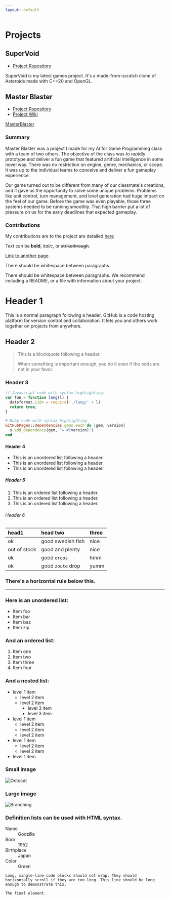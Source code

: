 ```yaml
---
layout: default
---
```


# Projects

## SuperVoid
*   [Project Repository](https://github.com/MrLever/SuperVoid)

SuperVoid is my latest games project. It's a made-from-scratch clone of Asteroids made with C++20 and OpenGL.

## Master Blaster 
*   [Project Repository](https://github.com/Team-11-Games/MasterBlaster)
*   [Project Wiki](https://github.com/Team-11-Games/MasterBlaster/wiki)

[MasterBlaster](./assets/MasterBlasterLogo.png)

### Summary
Master Blaster was a project I made for my AI for Game Programming class with a team of two others. The objective of the class was to rapidly prototype and deliver a fun game that featured artificial intelligence in some novel way. There was no restriction on engine, genre, mechanics, or scope. It was up to the individual teams to conceive and deliver a fun gameplay experience. 

Our game turned out to be different from many of our classmate's creations, and it gave us the opportunity to solve some unique problems. Problems like unit control, turn management, and level generation had huge impact on the feel of our game. Before the game was even playable, those three systems needed to be running smoothly. That high barrier put a lot of pressure on us for the early deadlines that expected gameplay.

### Contributions
My contributions are to the project are detailed [here](./assets/NicolasLaCognataMasterBlasterContributions.pdf)


Text can be **bold**, _italic_, or ~~strikethrough~~.

[Link to another page](./another-page.html).

There should be whitespace between paragraphs.

There should be whitespace between paragraphs. We recommend including a README, or a file with information about your project.

# Header 1

This is a normal paragraph following a header. GitHub is a code hosting platform for version control and collaboration. It lets you and others work together on projects from anywhere.

## Header 2

> This is a blockquote following a header.
>
> When something is important enough, you do it even if the odds are not in your favor.

### Header 3

```js
// Javascript code with syntax highlighting.
var fun = function lang(l) {
  dateformat.i18n = require('./lang/' + l)
  return true;
}
```

```ruby
# Ruby code with syntax highlighting
GitHubPages::Dependencies.gems.each do |gem, version|
  s.add_dependency(gem, "= #{version}")
end
```

#### Header 4

*   This is an unordered list following a header.
*   This is an unordered list following a header.
*   This is an unordered list following a header.

##### Header 5

1.  This is an ordered list following a header.
2.  This is an ordered list following a header.
3.  This is an ordered list following a header.

###### Header 6

| head1        | head two          | three |
|:-------------|:------------------|:------|
| ok           | good swedish fish | nice  |
| out of stock | good and plenty   | nice  |
| ok           | good `oreos`      | hmm   |
| ok           | good `zoute` drop | yumm  |

### There's a horizontal rule below this.

* * *

### Here is an unordered list:

*   Item foo
*   Item bar
*   Item baz
*   Item zip

### And an ordered list:

1.  Item one
1.  Item two
1.  Item three
1.  Item four

### And a nested list:

- level 1 item
  - level 2 item
  - level 2 item
    - level 3 item
    - level 3 item
- level 1 item
  - level 2 item
  - level 2 item
  - level 2 item
- level 1 item
  - level 2 item
  - level 2 item
- level 1 item

### Small image

![Octocat](https://github.githubassets.com/images/icons/emoji/octocat.png)

### Large image

![Branching](https://guides.github.com/activities/hello-world/branching.png)


### Definition lists can be used with HTML syntax.

<dl>
<dt>Name</dt>
<dd>Godzilla</dd>
<dt>Born</dt>
<dd>1952</dd>
<dt>Birthplace</dt>
<dd>Japan</dd>
<dt>Color</dt>
<dd>Green</dd>
</dl>

```
Long, single-line code blocks should not wrap. They should horizontally scroll if they are too long. This line should be long enough to demonstrate this.
```

```
The final element.
```
